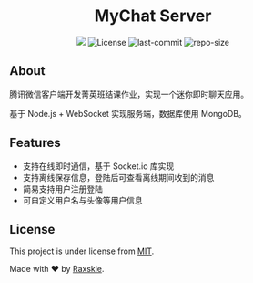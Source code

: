 <h1 align="center">MyChat Server</h1>

<p align="center">

<img src="https://img.shields.io/badge/language-JavaScript-F1E05A"/>

<img alt="License" src="https://img.shields.io/github/license/raxskle/MyChat-Server?color=64EDAC">

<img alt="last-commit" src="https://img.shields.io/github/last-commit/raxskle/MyChat-Server/main?color=FEFEFE"/>

<img alt="repo-size" src="https://img.shields.io/github/repo-size/raxskle/MyChat-Server?color=blue"/>

</p>

## About

腾讯微信客户端开发菁英班结课作业，实现一个迷你即时聊天应用。

基于 Node.js + WebSocket 实现服务端，数据库使用 MongoDB。

## Features

- 支持在线即时通信，基于 Socket.io 库实现
- 支持离线保存信息，登陆后可查看离线期间收到的消息
- 简易支持用户注册登陆
- 可自定义用户名与头像等用户信息

## License

This project is under license from [MIT](LICENSE.md).

Made with ❤️ by [Raxskle](https://github.com/raxskle).
